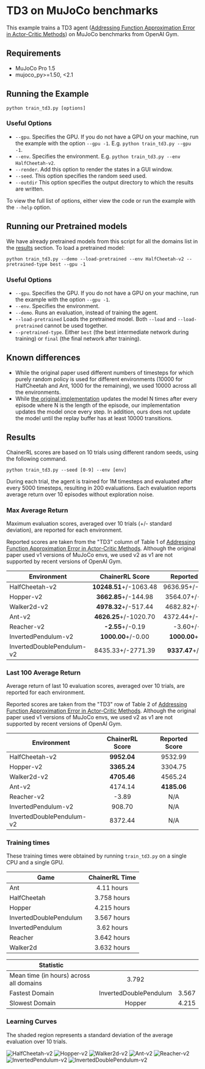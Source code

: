 # TD3 on MuJoCo benchmarks

This example trains a TD3 agent ([Addressing Function Approximation Error in Actor-Critic Methods](http://arxiv.org/abs/1802.09477)) on MuJoCo benchmarks from OpenAI Gym.

## Requirements

- MuJoCo Pro 1.5
- mujoco_py>=1.50, <2.1

## Running the Example

```
python train_td3.py [options]
```

### Useful Options

- `--gpu`. Specifies the GPU. If you do not have a GPU on your machine, run the example with the option `--gpu -1`. E.g. `python train_td3.py --gpu -1`.
- `--env`. Specifies the environment. E.g. `python train_td3.py --env HalfCheetah-v2`.
- `--render`. Add this option to render the states in a GUI window.
- `--seed`. This option specifies the random seed used.
- `--outdir` This option specifies the output directory to which the results are written.

To view the full list of options, either view the code or run the example with the `--help` option.

## Running our Pretrained models

We have already pretrained models from this script for all the domains list in the [results](#Results) section. To load a pretrained model:

```
python train_td3.py --demo --load-pretrained --env HalfCheetah-v2 --pretrained-type best --gpu -1
```

### Useful Options
- `--gpu`. Specifies the GPU. If you do not have a GPU on your machine, run the example with the option `--gpu -1`.
- `--env`. Specifies the environment. 
- `--demo`. Runs an evaluation, instead of training the agent.
- `--load-pretrained` Loads the pretrained model. Both `--load` and `--load-pretrained` cannot be used together.
- `--pretrained-type`. Either `best` (the best intermediate network during training) or `final` (the final network after training).


## Known differences

- While the original paper used different numbers of timesteps for which purely random policy is used for different environments (10000 for HalfCheetah and Ant, 1000 for the remaining), we used 10000 across all the environments.
- While [the original implementation](https://github.com/sfujim/TD3) updates the model N times after every episode where N is the length of the episode, our implementation updates the model once every step. In addition, ours does not update the model until the replay buffer has at least 10000 transitions.

## Results

ChainerRL scores are based on 10 trials using different random seeds, using the following command.

```
python train_td3.py --seed [0-9] --env [env]
```

During each trial, the agent is trained for 1M timesteps and evaluated after every 5000 timesteps, resulting in 200 evaluations.
Each evaluation reports average return over 10 episodes without exploration noise.

### Max Average Return

Maximum evaluation scores, averaged over 10 trials (+/- standard deviation), are reported for each environment.

Reported scores are taken from the "TD3" column of Table 1 of [Addressing Function Approximation Error in Actor-Critic Methods](http://arxiv.org/abs/1802.09477).
Although the original paper used v1 versions of MuJoCo envs, we used v2 as v1 are not supported by recent versions of OpenAI Gym.

| Environment               | ChainerRL Score        | Reported Score        |
| ------------------------- |:----------------------:|:---------------------:|
| HalfCheetah-v2            | **10248.51**+/-1063.48 |     9636.95+/-859.065 |
| Hopper-v2                 |   **3662.85**+/-144.98 |      3564.07+/-114.74 |
| Walker2d-v2               |   **4978.32**+/-517.44 |      4682.82+/-539.64 |
| Ant-v2                    |  **4626.25**+/-1020.70 |     4372.44+/-1000.33 |
| Reacher-v2                |       **-2.55**+/-0.19 |          -3.60+/-0.56 |
| InvertedPendulum-v2       |     **1000.00**+/-0.00 |    **1000.00**+/-0.00 |
| InvertedDoublePendulum-v2 |      8435.33+/-2771.39 |   **9337.47**+/-14.96 |


### Last 100 Average Return

Average return of last 10 evaluation scores, averaged over 10 trials, are reported for each environment.

Reported scores are taken from the "TD3" row of Table 2 of [Addressing Function Approximation Error in Actor-Critic Methods](http://arxiv.org/abs/1802.09477).
Although the original paper used v1 versions of MuJoCo envs, we used v2 as v1 are not supported by recent versions of OpenAI Gym.

| Environment               | ChainerRL Score | Reported Score |
| ------------------------- |:---------------:|:--------------:|
| HalfCheetah-v2            |     **9952.04** |        9532.99 |
| Hopper-v2                 |     **3365.24** |        3304.75 |
| Walker2d-v2               |     **4705.46** |        4565.24 |
| Ant-v2                    |         4174.14 |    **4185.06** |
| Reacher-v2                |           -3.89 |            N/A |
| InvertedPendulum-v2       |          908.70 |            N/A |
| InvertedDoublePendulum-v2 |         8372.44 |            N/A |

### Training times
These training times were obtained by running `train_td3.py` on a single CPU and a single GPU.



| Game        | ChainerRL Time           |
| ------------- |:-------------:|
| Ant | 4.11 hours |
| HalfCheetah | 3.758 hours |
| Hopper | 4.215 hours |
| InvertedDoublePendulum | 3.567 hours |
| InvertedPendulum | 3.62 hours |
| Reacher | 3.642 hours |
| Walker2d | 3.632 hours |

| Statistic        |            |            |
| ------------- |:-------------:|:-------------:|
| Mean time (in hours) across all domains        |  3.792 |
| Fastest Domain |  InvertedDoublePendulum | 3.567 |
| Slowest Domain |  Hopper | 4.215 |



### Learning Curves

The shaded region represents a standard deviation of the average evaluation over 10 trials.

![HalfCheetah-v2](assets/HalfCheetah-v2.png)
![Hopper-v2](assets/Hopper-v2.png)
![Walker2d-v2](assets/Walker2d-v2.png)
![Ant-v2](assets/Ant-v2.png)
![Reacher-v2](assets/Reacher-v2.png)
![InvertedPendulum-v2](assets/InvertedPendulum-v2.png)
![InvertedDoublePendulum-v2](assets/InvertedDoublePendulum-v2.png)
